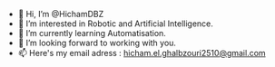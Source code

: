 - 👋 Hi, I’m @HichamDBZ
- 👀 I’m interested in Robotic and Artificial Intelligence.
- 🌱 I’m currently learning Automatisation.
- 💞️ I’m looking forward to working with you.
- 📫 Here's my email adress : hicham.el.ghalbzouri2510@gmail.com

<!---
HichamDBZ/HichamDBZ is a ✨ special ✨ repository because its `README.md` (this file) appears on your GitHub profile.
You can click the Preview link to take a look at your changes.
--->
